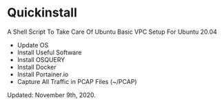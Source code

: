 # Quickinstall

A Shell Script To Take Care Of Ubuntu Basic VPC Setup For Ubuntu 20.04

- Update OS
- Install Useful Software
- Install OSQUERY
- Install Docker
- Install Portainer.io
- Capture All Traffic in PCAP Files (~/PCAP)

Updated: November 9th, 2020.
